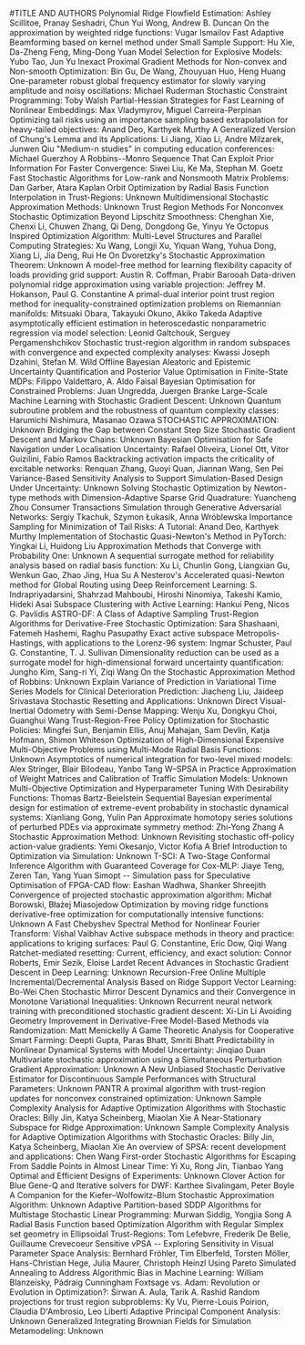 #TITLE AND AUTHORS
Polynomial Ridge Flowfield Estimation:	Ashley Scillitoe, Pranay Seshadri, Chun Yui Wong, Andrew B. Duncan
On the approximation by weighted ridge functions:	Vugar Ismailov
Fast Adaptive Beamforming based on kernel method under Small Sample Support:	Hu Xie, Da-Zheng Feng, Ming-Dong Yuan
Model Selection for Explosive Models:	Yubo Tao, Jun Yu
Inexact Proximal Gradient Methods for Non-convex and Non-smooth Optimization:	Bin Gu, De Wang, Zhouyuan Huo, Heng Huang
One-parameter robust global frequency estimator for slowly varying amplitude and noisy oscillations:	Michael Ruderman
Stochastic Constraint Programming:	Toby Walsh
Partial-Hessian Strategies for Fast Learning of Nonlinear Embeddings:	Max Vladymyrov, Miguel Carreira-Perpinan
Optimizing tail risks using an importance sampling based extrapolation for heavy-tailed objectives:	Anand Deo, Karthyek Murthy
A Generalized Version of Chung's Lemma and its Applications:	Li Jiang, Xiao Li, Andre Milzarek, Junwen Qiu
"Medium-n studies" in computing education conferences:	Michael Guerzhoy
A Robbins--Monro Sequence That Can Exploit Prior Information For Faster Convergence:	Siwei Liu, Ke Ma, Stephan M. Goetz
Fast Stochastic Algorithms for Low-rank and Nonsmooth Matrix Problems:	Dan Garber, Atara Kaplan
Orbit Optimization by Radial Basis Function Interpolation in Trust-Regions:	Unknown
Multidimensional Stochastic Approximation Methods:	Unknown
Trust Region Methods For Nonconvex Stochastic Optimization Beyond Lipschitz Smoothness:	Chenghan Xie, Chenxi Li, Chuwen Zhang, Qi Deng, Dongdong Ge, Yinyu Ye
Octopus Inspired Optimization Algorithm: Multi-Level Structures and Parallel Computing Strategies:	Xu Wang, Longji Xu, Yiquan Wang, Yuhua Dong, Xiang Li, Jia Deng, Rui He
On Dvoretzky's Stochastic Approximation Theorem:	Unknown
A model-free method for learning flexibility capacity of loads providing grid support:	Austin R. Coffman, Prabir Barooah
Data-driven polynomial ridge approximation using variable projection:	Jeffrey M. Hokanson, Paul G. Constantine
A primal-dual interior point trust region method for inequality-constrained optimization problems on Riemannian manifolds:	Mitsuaki Obara, Takayuki Okuno, Akiko Takeda
Adaptive asymptotically efficient estimation in heteroscedastic nonparametric regression via model selection:	Leonid Galtchouk, Serguey Pergamenshchikov
Stochastic trust-region algorithm in random subspaces with convergence and expected complexity analyses:	Kwassi Joseph Dzahini, Stefan M. Wild
Offline Bayesian Aleatoric and Epistemic Uncertainty Quantification and Posterior Value Optimisation in Finite-State MDPs:	Filippo Valdettaro, A. Aldo Faisal
Bayesian Optimisation for Constrained Problems:	Juan Ungredda, Juergen Branke
Large-Scale Machine Learning with Stochastic Gradient Descent:	Unknown
Quantum subroutine problem and the robustness of quantum complexity classes:	Harumichi Nishimura, Masanao Ozawa
STOCHASTIC APPROXIMATION:	Unknown
Bridging the Gap between Constant Step Size Stochastic Gradient Descent and Markov Chains:	Unknown
Bayesian Optimisation for Safe Navigation under Localisation Uncertainty:	Rafael Oliveira, Lionel Ott, Vitor Guizilini, Fabio Ramos
Backtracking activation impacts the criticality of excitable networks:	Renquan Zhang, Guoyi Quan, Jiannan Wang, Sen Pei
Variance-Based Sensitivity Analysis to Support Simulation-Based Design Under Uncertainty:	Unknown
Solving Stochastic Optimization by Newton-type methods with Dimension-Adaptive Sparse Grid Quadrature:	Yuancheng Zhou
Consumer Transactions Simulation through Generative Adversarial Networks:	Sergiy Tkachuk, Szymon Łukasik, Anna Wróblewska
Importance Sampling for Minimization of Tail Risks: A Tutorial:	Anand Deo, Karthyek Murthy
Implementation of Stochastic Quasi-Newton's Method in PyTorch:	Yingkai Li, Huidong Liu
Approximation Methods that Converge with Probability One:	Unknown
A sequential surrogate method for reliability analysis based on radial basis function:	Xu Li, Chunlin Gong, Liangxian Gu, Wenkun Gao, Zhao Jing, Hua Su
A Nesterov's Accelerated quasi-Newton method for Global Routing using Deep Reinforcement Learning:	S. Indrapriyadarsini, Shahrzad Mahboubi, Hiroshi Ninomiya, Takeshi Kamio, Hideki Asai
Subspace Clustering with Active Learning:	Hankui Peng, Nicos G. Pavlidis
ASTRO-DF: A Class of Adaptive Sampling Trust-Region Algorithms for Derivative-Free Stochastic Optimization:	Sara Shashaani, Fatemeh Hashemi, Raghu Pasupathy
Exact active subspace Metropolis-Hastings, with applications to the Lorenz-96 system:	Ingmar Schuster, Paul G. Constantine, T. J. Sullivan
Dimensionality reduction can be used as a surrogate model for high-dimensional forward uncertainty quantification:	Jungho Kim, Sang-ri Yi, Ziqi Wang
On the Stochastic Approximation Method of Robbins:	Unknown
Explain Variance of Prediction in Variational Time Series Models for Clinical Deterioration Prediction:	Jiacheng Liu, Jaideep Srivastava
Stochastic Resetting and Applications:	Unknown
Direct Visual-Inertial Odometry with Semi-Dense Mapping:	Wenju Xu, Dongkyu Choi, Guanghui Wang
Trust-Region-Free Policy Optimization for Stochastic Policies:	Mingfei Sun, Benjamin Ellis, Anuj Mahajan, Sam Devlin, Katja Hofmann, Shimon Whiteson
Optimization of High-Dimensional Expensive Multi-Objective Problems using Multi-Mode Radial Basis Functions:	Unknown
Asymptotics of numerical integration for two-level mixed models:	Alex Stringer, Blair Bilodeau, Yanbo Tang
W–SPSA in Practice Approximation of Weight Matrices and Calibration of Traffic Simulation Models:	Unknown
Multi-Objective Optimization and Hyperparameter Tuning With Desirability Functions:	Thomas Bartz-Beielstein
Sequential Bayesian experimental design for estimation of extreme-event probability in stochastic dynamical systems:	Xianliang Gong, Yulin Pan
Approximate homotopy series solutions of perturbed PDEs via approximate symmetry method:	Zhi-Yong Zhang
A Stochastic Approximation Method:	Unknown
Revisiting stochastic off-policy action-value gradients:	Yemi Okesanjo, Victor Kofia
A Brief Introduction to Optimization via Simulation:	Unknown
T-SCI: A Two-Stage Conformal Inference Algorithm with Guaranteed Coverage for Cox-MLP:	Jiaye Teng, Zeren Tan, Yang Yuan
Simopt -- Simulation pass for Speculative Optimisation of FPGA-CAD flow:	Eashan Wadhwa, Shanker Shreejith
Convergence of projected stochastic approximation algorithm:	Michał Borowski, Błażej Miasojedow
Optimization by moving ridge functions derivative-free optimization for computationally intensive functions:	Unknown
A Fast Chebyshev Spectral Method for Nonlinear Fourier Transform:	Vishal Vaibhav
Active subspace methods in theory and practice: applications to kriging surfaces:	Paul G. Constantine, Eric Dow, Qiqi Wang
Ratchet-mediated resetting: Current, efficiency, and exact solution:	Connor Roberts, Emir Sezik, Eloise Lardet
Recent Advances in Stochastic Gradient Descent in Deep Learning:	Unknown
Recursion-Free Online Multiple Incremental/Decremental Analysis Based on Ridge Support Vector Learning:	Bo-Wei Chen
Stochastic Mirror Descent Dynamics and their Convergence in Monotone Variational Inequalities:	Unknown
Recurrent neural network training with preconditioned stochastic gradient descent:	Xi-Lin Li
Avoiding Geometry Improvement in Derivative-Free Model-Based Methods via Randomization:	Matt Menickelly
A Game Theoretic Analysis for Cooperative Smart Farming:	Deepti Gupta, Paras Bhatt, Smriti Bhatt
Predictability in Nonlinear Dynamical Systems with Model Uncertainty:	Jinqiao Duan
Multivariate stochastic approximation using a Simultaneous Perturbation Gradient Approximation:	Unknown
A New Unbiased Stochastic Derivative Estimator for Discontinuous Sample Performances with Structural Parameters:	Unknown
PANTR A proximal algorithm with trust-region updates for nonconvex constrained optimization:	Unknown
Sample Complexity Analysis for Adaptive Optimization Algorithms with Stochastic Oracles:	Billy Jin, Katya Scheinberg, Miaolan Xie
A Near-Stationary Subspace for Ridge Approximation:	Unknown
Sample Complexity Analysis for Adaptive Optimization Algorithms with Stochastic Oracles:	Billy Jin, Katya Scheinberg, Miaolan Xie
An overview of SPSA: recent development and applications:	Chen Wang
First-order Stochastic Algorithms for Escaping From Saddle Points in Almost Linear Time:	Yi Xu, Rong Jin, Tianbao Yang
Optimal and Efficient Designs of Experiments:	Unknown
Clover Action for Blue Gene-Q and Iterative solvers for DWF:	Karthee Sivalingam, Peter Boyle
A Companion for the Kiefer–Wolfowitz–Blum Stochastic Approximation Algorithm:	Unknown
Adaptive Partition-based SDDP Algorithms for Multistage Stochastic Linear Programming:	Murwan Siddig, Yongjia Song
A Radial Basis Function based Optimization Algorithm with Regular Simplex set geometry in Ellipsoidal Trust-Regions:	Tom Lefebvre, Frederik De Belie, Guillaume Crevecoeur
Sensitive vPSA -- Exploring Sensitivity in Visual Parameter Space Analysis:	Bernhard Fröhler, Tim Elberfeld, Torsten Möller, Hans-Christian Hege, Julia Maurer, Christoph Heinzl
Using Pareto Simulated Annealing to Address Algorithmic Bias in Machine Learning:	William Blanzeisky, Pádraig Cunningham
Foxtsage vs. Adam: Revolution or Evolution in Optimization?:	Sirwan A. Aula, Tarik A. Rashid
Random projections for trust region subproblems:	Ky Vu, Pierre-Louis Poirion, Claudia D'Ambrosio, Leo Liberti
Adaptive Principal Component Analysis:	Unknown
Generalized Integrating Brownian Fields for Simulation Metamodeling:	Unknown
